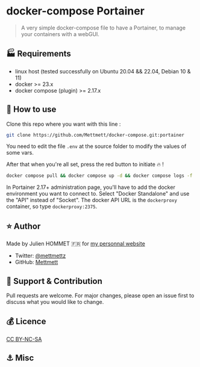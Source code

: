 # docker-compose Portainer

> A very simple docker-compose file to have a Portainer, to manage your containers with a webGUI.

## :factory: Requirements

* linux host (tested successfully on Ubuntu 20.04 && 22.04, Debian 10 & 11)
* docker >= 23.x
* docker compose (plugin) >= 2.17.x

## :rocket: How to use

Clone this repo where you want with this line :

```bash
git clone https://github.com/Mettmett/docker-compose.git:portainer
```

You need to edit the file `.env` at the source folder to modify the values of some vars.

After that when you're all set, press the red button to initiate :fire: !

```bash
docker compose pull && docker compose up -d && docker compose logs -f
```

In Portainer 2.17+ administration page, you'll have to add the docker environment you want to connect to. Select "Docker Standalone" and use the "API" instead of "Socket". The docker API URL is the `dockerproxy` container, so type `dockerproxy:2375`.

## :star: Author

Made by Julien HOMMET :fr: for [my personnal website](https://j.hommet.net)

* Twitter: [@mettmettz](https://twitter.com/mettmettz)
* GitHub: [Mettmett](https://github.com/Mettmett)

## :wrench: Support & Contribution

Pull requests are welcome. For major changes, please open an issue first to discuss what you would like to change.

## :moneybag: Licence

[CC BY-NC-SA](https://creativecommons.org/licenses/by-nc-sa/4.0)

## :anchor: Misc
